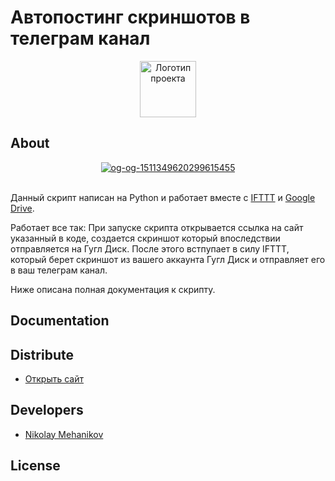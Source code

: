 # Автопостинг скриншотов в телеграм канал

<p align="center">
      <img src="https://i.ibb.co/h1ppZ73/Vector.png" alt="Логотип проекта" width="90">
</p>

## About

<p align="center">
      <a href="https://ibb.co/yn2wsPg"><img src="https://i.ibb.co/bgtSdmN/og-og-1511349620299615455.jpg" alt="og-og-1511349620299615455" border="0"></a><br /><a target='_blank' href='https://ru.imgbb.com/'></a
</p>

<br>

Данный скрипт написан на Python и работает вместе с [IFTTT](https://ifttt.com/explore) и [Google Drive](https://drive.google.com).

Работает все так: 
При запуске скрипта открывается ссылка на сайт указанный в коде, создается скриншот который впоследствии отправляется на Гугл Диск.
После этого встпупает в силу IFTTT, который берет скриншот из вашего аккаунта Гугл Диск и отправляет его в ваш телеграм канал.

Ниже описана полная документация к скрипту.

## Documentation



## Distribute

- [Открыть сайт](https://nikolaymehanikov.github.io/Lease-Cars/)


## Developers

- [Nikolay Mehanikov](https://github.com/NikolayMehanikov)
## License

